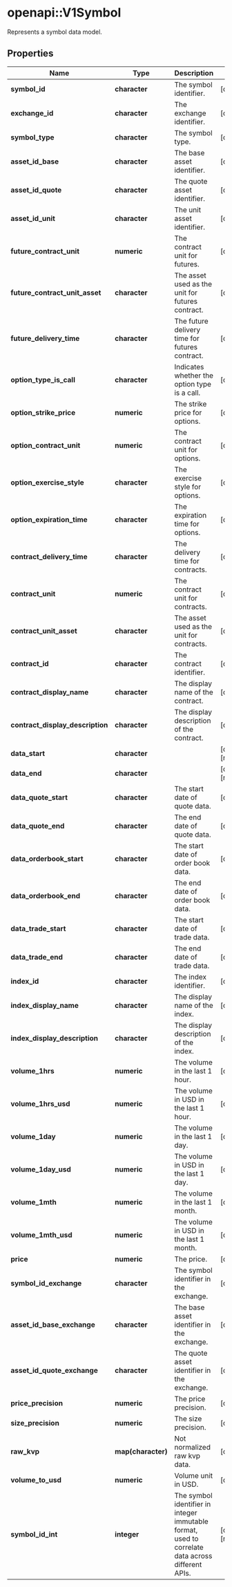# openapi::V1Symbol

Represents a symbol data model.

## Properties
Name | Type | Description | Notes
------------ | ------------- | ------------- | -------------
**symbol_id** | **character** | The symbol identifier. | [optional] 
**exchange_id** | **character** | The exchange identifier. | [optional] 
**symbol_type** | **character** | The symbol type. | [optional] 
**asset_id_base** | **character** | The base asset identifier. | [optional] 
**asset_id_quote** | **character** | The quote asset identifier. | [optional] 
**asset_id_unit** | **character** | The unit asset identifier. | [optional] 
**future_contract_unit** | **numeric** | The contract unit for futures. | [optional] 
**future_contract_unit_asset** | **character** | The asset used as the unit for futures contract. | [optional] 
**future_delivery_time** | **character** | The future delivery time for futures contract. | [optional] 
**option_type_is_call** | **character** | Indicates whether the option type is a call. | [optional] 
**option_strike_price** | **numeric** | The strike price for options. | [optional] 
**option_contract_unit** | **numeric** | The contract unit for options. | [optional] 
**option_exercise_style** | **character** | The exercise style for options. | [optional] 
**option_expiration_time** | **character** | The expiration time for options. | [optional] 
**contract_delivery_time** | **character** | The delivery time for contracts. | [optional] 
**contract_unit** | **numeric** | The contract unit for contracts. | [optional] 
**contract_unit_asset** | **character** | The asset used as the unit for contracts. | [optional] 
**contract_id** | **character** | The contract identifier. | [optional] 
**contract_display_name** | **character** | The display name of the contract. | [optional] 
**contract_display_description** | **character** | The display description of the contract. | [optional] 
**data_start** | **character** |  | [optional] [readonly] 
**data_end** | **character** |  | [optional] [readonly] 
**data_quote_start** | **character** | The start date of quote data. | [optional] 
**data_quote_end** | **character** | The end date of quote data. | [optional] 
**data_orderbook_start** | **character** | The start date of order book data. | [optional] 
**data_orderbook_end** | **character** | The end date of order book data. | [optional] 
**data_trade_start** | **character** | The start date of trade data. | [optional] 
**data_trade_end** | **character** | The end date of trade data. | [optional] 
**index_id** | **character** | The index identifier. | [optional] 
**index_display_name** | **character** | The display name of the index. | [optional] 
**index_display_description** | **character** | The display description of the index. | [optional] 
**volume_1hrs** | **numeric** | The volume in the last 1 hour. | [optional] 
**volume_1hrs_usd** | **numeric** | The volume in USD in the last 1 hour. | [optional] 
**volume_1day** | **numeric** | The volume in the last 1 day. | [optional] 
**volume_1day_usd** | **numeric** | The volume in USD in the last 1 day. | [optional] 
**volume_1mth** | **numeric** | The volume in the last 1 month. | [optional] 
**volume_1mth_usd** | **numeric** | The volume in USD in the last 1 month. | [optional] 
**price** | **numeric** | The price. | [optional] 
**symbol_id_exchange** | **character** | The symbol identifier in the exchange. | [optional] 
**asset_id_base_exchange** | **character** | The base asset identifier in the exchange. | [optional] 
**asset_id_quote_exchange** | **character** | The quote asset identifier in the exchange. | [optional] 
**price_precision** | **numeric** | The price precision. | [optional] 
**size_precision** | **numeric** | The size precision. | [optional] 
**raw_kvp** | **map(character)** | Not normalized raw kvp data. | [optional] 
**volume_to_usd** | **numeric** | Volume unit in USD. | [optional] 
**symbol_id_int** | **integer** | The symbol identifier in integer immutable format, used to correlate data across different APIs. | [optional] [readonly] 


